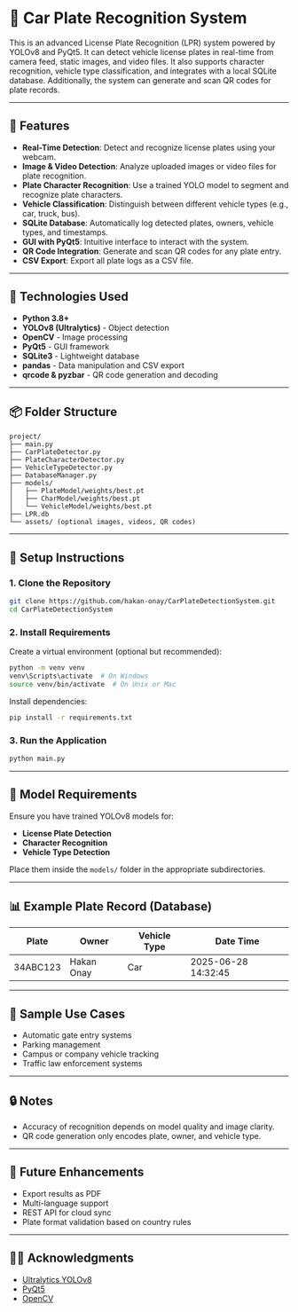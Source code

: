 
# 🚗 Car Plate Recognition System

This is an advanced License Plate Recognition (LPR) system powered by YOLOv8 and PyQt5. It can detect vehicle license plates in real-time from camera feed, static images, and video files. It also supports character recognition, vehicle type classification, and integrates with a local SQLite database. Additionally, the system can generate and scan QR codes for plate records.

---

## 🌟 Features

- **Real-Time Detection**: Detect and recognize license plates using your webcam.
- **Image & Video Detection**: Analyze uploaded images or video files for plate recognition.
- **Plate Character Recognition**: Use a trained YOLO model to segment and recognize plate characters.
- **Vehicle Classification**: Distinguish between different vehicle types (e.g., car, truck, bus).
- **SQLite Database**: Automatically log detected plates, owners, vehicle types, and timestamps.
- **GUI with PyQt5**: Intuitive interface to interact with the system.
- **QR Code Integration**: Generate and scan QR codes for any plate entry.
- **CSV Export**: Export all plate logs as a CSV file.

---

## 🧠 Technologies Used

- **Python 3.8+**
- **YOLOv8 (Ultralytics)** - Object detection
- **OpenCV** - Image processing
- **PyQt5** - GUI framework
- **SQLite3** - Lightweight database
- **pandas** - Data manipulation and CSV export
- **qrcode & pyzbar** - QR code generation and decoding

---

## 📦 Folder Structure

```
project/
├── main.py
├── CarPlateDetector.py
├── PlateCharacterDetector.py
├── VehicleTypeDetector.py
├── DatabaseManager.py
├── models/
│   ├── PlateModel/weights/best.pt
│   ├── CharModel/weights/best.pt
│   └── VehicleModel/weights/best.pt
├── LPR.db
└── assets/ (optional images, videos, QR codes)
```

---

## 🚀 Setup Instructions

### 1. Clone the Repository

```bash
git clone https://github.com/hakan-onay/CarPlateDetectionSystem.git
cd CarPlateDetectionSystem
```

### 2. Install Requirements

Create a virtual environment (optional but recommended):

```bash
python -m venv venv
venv\Scripts\activate  # On Windows
source venv/bin/activate  # On Unix or Mac
```

Install dependencies:

```bash
pip install -r requirements.txt
```

### 3. Run the Application

```bash
python main.py
```

---

## 🧪 Model Requirements

Ensure you have trained YOLOv8 models for:
- **License Plate Detection**
- **Character Recognition**
- **Vehicle Type Detection**

Place them inside the `models/` folder in the appropriate subdirectories.

---

## 📊 Example Plate Record (Database)

| Plate     | Owner       | Vehicle Type | Date Time           |
|-----------|-------------|--------------|---------------------|
| 34ABC123  | Hakan Onay  |     Car      | 2025-06-28 14:32:45 |

---

## 📸 Sample Use Cases

- Automatic gate entry systems
- Parking management
- Campus or company vehicle tracking
- Traffic law enforcement systems

---

## 🔒 Notes

- Accuracy of recognition depends on model quality and image clarity.
- QR code generation only encodes plate, owner, and vehicle type.

---

## 🧠 Future Enhancements

- Export results as PDF
- Multi-language support
- REST API for cloud sync
- Plate format validation based on country rules

---

## 🙋‍♂️ Acknowledgments

- [Ultralytics YOLOv8](https://github.com/ultralytics/ultralytics)
- [PyQt5](https://pypi.org/project/PyQt5/)
- [OpenCV](https://opencv.org/)
